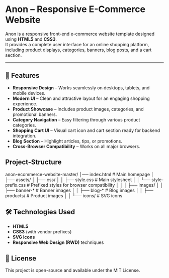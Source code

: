 # Anon – Responsive E-Commerce Website

Anon is a responsive front-end e-commerce website template designed using **HTML5** and **CSS3**.  
It provides a complete user interface for an online shopping platform, including product displays, categories, banners, blog posts, and a cart section.

---

## 🚀 Features
- **Responsive Design** – Works seamlessly on desktops, tablets, and mobile devices.
- **Modern UI** – Clean and attractive layout for an engaging shopping experience.
- **Product Showcase** – Includes product images, categories, and promotional banners.
- **Category Navigation** – Easy filtering through various product categories.
- **Shopping Cart UI** – Visual cart icon and cart section ready for backend integration.
- **Blog Section** – Highlight articles, tips, or promotions.
- **Cross-Browser Compatibility** – Works on all major browsers.
  
## Project-Structure
anon-ecommerce-website-master/
│── index.html # Main homepage
│
├── assets/
│ ├── css/
│ │ ├── style.css # Main stylesheet
│ │ └── style-prefix.css # Prefixed styles for browser compatibility
│ │
│ ├── images/
│ │ ├── banner-* # Banner images
│ │ ├── blog-* # Blog images
│ │ ├── products/ # Product images
│ │ └── icons/ # SVG icons

## 🛠️ Technologies Used
- **HTML5**
- **CSS3** (with vendor prefixes)
- **SVG Icons**
- **Responsive Web Design (RWD)** techniques

## 📜 License
This project is open-source and available under the MIT License.





  




